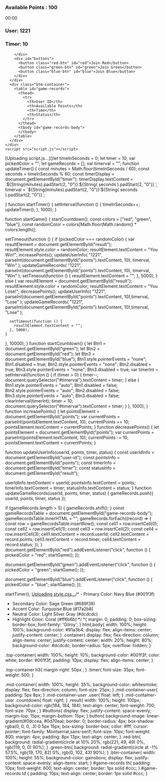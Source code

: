 <!DOCTYPE html>
<html lang="en">
  <head>
    <meta charset="UTF-8" />
    <meta name="viewport" content="width=device-width, initial-scale=1.0"/>
    <title>Color Prediction</title>
    <link rel="stylesheet" href="style.css" />
  </head>
  <body>
    <div class="container">
      <div class="top-container">
        <h3>Available Points : <span id="points">100</span></h3>
        <span class="timer" id="timer">00:00</span>
      </div>
      <div class="mid-container">
        <div class="mid-container-user">
          <div class="user">
            <h3>User: <span id="user-id">1221</span></h3>
          </div>
          <div id="countdown" class="countdown">
            <h3>Timer: <span id="timerval">10</span></h3>  
          </div>
        </div>
        <div id="result" class="result">
            
        </div>
        <div id="buttons">
          <button class="red-btn" id="red">Join Red</button>
          <button class="green-btn" id="green">Join Green</button>
          <button class="blue-btn" id="blue">Join Blue</button>
        </div>
      </div>
      <div class="btm-container">
        <table id="game-records">
          <thead>
            <tr>
              <th>User ID</th>
              <th>Available Points</th>
              <th>Time</th>
              <th>Status</th>
            </tr>
          </thead>
          <tbody id="game-records-body">
          </tbody>
        </table>
      </div>
    </div>
    <script src="script.js"></script>
  </body>
</html>
[Uploading script.js…]()let timeInSeconds = 0;
let timer = 10;
var pickedColor = "";
let gameRecords = [];
var timerval = "";
function updateTimer() {
  const minutes = Math.floor(timeInSeconds / 60);
  const seconds = timeInSeconds % 60;
  const timerDisplay = document.getElementById("timer");
  timerDisplay.textContent = `${String(minutes).padStart(2, "0")}:${String(
    seconds
  ).padStart(2, "0")}`;
  timerval = `${String(minutes).padStart(2, "0")}:${String(
    seconds
  ).padStart(2, "0")}`;

}
function startTimer() {
  setInterval(function () {
    timeInSeconds++;
    updateTimer();
  }, 1000);
}

function startGame() {
  startCountdown();
  const colors = ["red", "green", "blue"];
  const randomColor = colors[Math.floor(Math.random() * colors.length)];

  setTimeout(function () {
    if (pickedColor === randomColor) {
      var resultElement = document.getElementById("result");
      resultElement.style.color = randomColor;
      resultElement.textContent = "You Win!";
      increasePoints();
      updateUserInfo(
        "1221",
        parseInt(document.getElementById("points").textContent, 10), timerval,
        "Win"
      );
      updateGameRecords(
        "1221",
        parseInt(document.getElementById("points").textContent, 10), timerval,
        "Win"
      );
      setTimeout(function () {
        resultElement.textContent = "";
      }, 5000);
    } else {
      var resultElement = document.getElementById("result");
      resultElement.style.color = randomColor;
      resultElement.textContent = "You Lose!";
      decreasePoints();
      updateUserInfo(
        "1221",
        parseInt(document.getElementById("points").textContent, 10),timerval,
        "Lose"
      );
      updateGameRecords(
        "1221",
        parseInt(document.getElementById("points").textContent, 10),timerval,
        "Lose"
      );

      setTimeout(function () {
        resultElement.textContent = "";
      }, 5000);
    }
  }, 10000);
}
function startCountdown() {
  let Btn1 = document.getElementById("green");
  let Btn2 = document.getElementById("red");
  let Btn3 = document.getElementById("blue");
  Btn1.style.pointerEvents = "none";
  Btn1.disabled = true;
  Btn2.style.pointerEvents = "none";
  Btn2.disabled = true;
  Btn3.style.pointerEvents = "none";
  Btn3.disabled = true;
  var timerInt = setInterval(function () {
    if (timer > 0) {
      timer--;
      document.querySelector("#timerval").textContent = timer;
    } else {
      Btn1.style.pointerEvents = "auto";
      Btn1.disabled = false;
      Btn2.style.pointerEvents = "auto";
      Btn2.disabled = false;
      Btn3.style.pointerEvents = "auto";
      Btn3.disabled = false;
      clearInterval(timerInt);
      timer = 10;
      document.querySelector("#timerval").textContent = timer;
    }
  }, 1000);
}
function increasePoints() {
  let pointsElement = document.getElementById("points");
  var currentPoints = parseInt(pointsElement.textContent, 10);
  currentPoints += 10;
  pointsElement.textContent = currentPoints;
}
function decreasePoints() {
  let pointsElement = document.getElementById("points");
  var currentPoints = parseInt(pointsElement.textContent, 10);
  currentPoints -= 10;
  pointsElement.textContent = currentPoints;
}

function updateUserInfo(userId, points, timer, status) {
  const userIdInfo = document.getElementById("user-id");
  const pointsInfo = document.getElementById("points");
  const timerInfo = document.getElementById("timer");
  const statusInfo = document.getElementById("result");

  userIdInfo.textContent = userId;
  pointsInfo.textContent = points;
  timerInfo.textContent = timer;
  statusInfo.textContent = status;
}
function updateGameRecords(userId, points, timer, status) {
  gameRecords.push({ userId, points, timer, status });

  if (gameRecords.length > 5) {
    gameRecords.shift();
  }
  const gameRecordsTable = document.getElementById("game-records-body");
  gameRecordsTable.innerHTML = "";
  gameRecords.forEach((record) => {
    const row = gameRecordsTable.insertRow();
    const cell1 = row.insertCell(0);
    const cell2 = row.insertCell(1);
    const cell3 = row.insertCell(2);
    const cell4 = row.insertCell(3);
    cell1.textContent = record.userId;
    cell2.textContent = record.points;
    cell3.textContent = record.timer;
    cell4.textContent = record.status;
  });
}
document.getElementById("red").addEventListener("click", function () {
  pickedColor = "red";
  startGame();
});

document.getElementById("green").addEventListener("click", function () {
  pickedColor = "green";
  startGame();
});

document.getElementById("blue").addEventListener("click", function () {
  pickedColor = "blue";
  startGame();
});

startTimer();
[Uploading style.css…]()/* - Primary Color: Navy Blue (#001f3f)
- Secondary Color: Sage Green (#689f38)
- Accent Color: Turquoise Blue (#17a2b8)
- Neutral Color: Light Silver Gray (#dcdcdc)
- Highlight Color: Coral (#ff6b6b) */
*{
    margin: 0;
    padding: 0;
    box-sizing: border-box;
    font-family: 'Gilroy';
}
html,body{
    width: 100%;
    height: 100%;
    background-color: #91a3b4;
    display: flex;
    align-items: center;
    justify-content: center;
}
.container{
    display: flex;
    flex-direction: column;
    align-items: center;
    justify-content: center;
    width: 20%;
    height: 80%;
    background-color: #dcdcdc;
    border-radius: 5px;
    overflow: hidden;
}

.top-container{
    width: 100%;
    height: 10%;
    background-color: #001f3f;
    color: white;
    border: #001f3f;
    padding: 10px;
    display: flex;
    align-items: center;
}

.top-container h3{
    margin-right: 50px ;
}
.timer{
    font-size: 35px;
    font-weight: 500;
}

.mid-container{
    width: 100%;
    height: 35%;
    background-color: whitesmoke;
    display: flex;
    flex-direction: column;
    font-size: 25px;
}
.mid-container-user{
    padding: 5px 8px;
}
.mid-container-user .user{
    float: left;
}
.mid-container-user .countdown{
    float: right;
}
.result{
    width: 100%;
    height: 100px;
    background-color: rgb(184, 184, 184);
    text-align: center;
    font-weight: 700;
    font-size: 70px ;
}
#buttons{
    display: flex;
    justify-content: space-evenly;
    margin-top: 15px;
    margin-bottom: 15px;
}
button{
  background-image: linear-gradient(#0dccea, #0d70ea);
  border: 0;
  border-radius: 4px;
  box-shadow: rgba(0, 0, 0, .3) 0 5px 15px;
  box-sizing: border-box;
  color: #fff;
  cursor: pointer;
  font-family: Montserrat,sans-serif;
  font-size: 10px;
  font-weight: 800;
  margin: 4px;
  padding: 8px 13px;
  text-align: center;
}
.red-btn{
    background: radial-gradient(circle at 10% 20%, rgb(221, 49, 49) 0%, rgb(119, 0, 0) 90%);
}
.green-btn{
    background: radial-gradient(circle at -1% 57.5%, rgb(19, 170, 82) 0%, rgb(0, 102, 43) 90%);
}
.btm-container{
    width: 100%;
    height: 55%;
    background-color: gainsboro;
    display: flex;
    justify-content: space-evenly;
    align-items: start;
}
#game-records th{
    padding: 10px;
    font-weight: 600;
    text-align: center; 
    border: 1px solid #ccc; 
  }
#game-records td {
    padding: 10px;
    text-align: center; 
    border: 1px solid #ccc; 
  }


